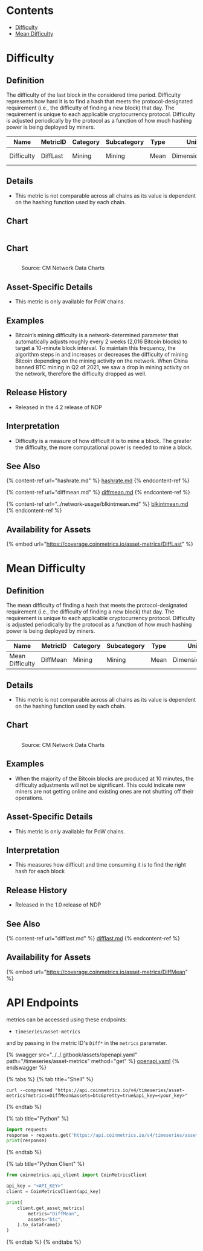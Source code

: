 # Contents

* [Difficulty](difficulty.md#difflast)
* [Mean Difficulty](difficulty.md#diffmean)

# Difficulty<a href="#difflast" id="difflast"></a>

## Definition

The difficulty of the last block in the considered time period. Difficulty represents how hard it is to find a hash that meets the protocol-designated requirement (i.e., the difficulty of finding a new block) that day. The requirement is unique to each applicable cryptocurrency protocol. Difficulty is adjusted periodically by the protocol as a function of how much hashing power is being deployed by miners.

| Name       | MetricID | Category | Subcategory | Type | Unit          | Interval      |
| ---------- | -------- | -------- | ----------- | ---- | ------------- | ------------- |
| Difficulty | DiffLast | Mining   | Mining      | Mean | Dimensionless | 1 day, 1 hour |

## Details

* This metric is not comparable across all chains as its value is dependent on the hashing function used by each chain.

## Chart

<figure><img src="../../.gitbook/assets/BTC_Blocktime_vs._Difficulty_Adjustments.png" alt=""><figcaption></figcaption></figure>

## Chart

<figure><img src="../../.gitbook/assets/Coin_Metrics_Network_Data_2022-09-15T15-37.png" alt=""><figcaption><p>Source: CM Network Data Charts</p></figcaption></figure>

## Asset-Specific Details

* This metric is only available for PoW chains.

## Examples

* Bitcoin’s mining difficulty is a network-determined parameter that automatically adjusts roughly every 2 weeks (2,016 Bitcoin blocks) to target a 10-minute block interval. To maintain this frequency, the algorithm steps in and increases or decreases the difficulty of mining Bitcoin depending on the mining activity on the network. When China banned BTC mining in Q2 of 2021, we saw a drop in mining activity on the network, therefore the difficulty dropped as well.

## Release History

* Released in the 4.2 release of NDP

## Interpretation

* Difficulty is a measure of how difficult it is to mine a block. The greater the difficulty, the more computational power is needed to mine a block.

## See Also

{% content-ref url="hashrate.md" %}
[hashrate.md](hashrate.md)
{% endcontent-ref %}

{% content-ref url="diffmean.md" %}
[diffmean.md](diffmean.md)
{% endcontent-ref %}

{% content-ref url="../network-usage/blkintmean.md" %}
[blkintmean.md](../network-usage/blkintmean.md)
{% endcontent-ref %}

## Availability for Assets<a href="#diffmean" id="diffmean"></a>

{% embed url="https://coverage.coinmetrics.io/asset-metrics/DiffLast" %}

# Mean Difficulty

## Definition

The mean difficulty of finding a hash that meets the protocol-designated requirement (i.e., the difficulty of finding a new block) that day. The requirement is unique to each applicable cryptocurrency protocol. Difficulty is adjusted periodically by the protocol as a function of how much hashing power is being deployed by miners.

| Name            | MetricID | Category | Subcategory | Type | Unit          | Interval |
| --------------- | -------- | -------- | ----------- | ---- | ------------- | -------- |
| Mean Difficulty | DiffMean | Mining   | Mining      | Mean | Dimensionless | 1 day    |

## Details

* This metric is not comparable across all chains as its value is dependent on the hashing function used by each chain.

## Chart

<figure><img src="../../.gitbook/assets/BTC_Mean_Difficulty___Price (1).png" alt=""><figcaption><p>Source: CM Network Data Charts</p></figcaption></figure>

## Examples

* When the majority of the Bitcoin blocks are produced at 10 minutes, the difficulty adjustments will not be significant. This could indicate new miners are not getting online and existing ones are not shutting off their operations.

## Asset-Specific Details

* This metric is only available for PoW chains.

## Interpretation

* This measures how difficult and time consuming it is to find the right hash for each block

## Release History

* Released in the 1.0 release of NDP

## See Also

{% content-ref url="difflast.md" %}
[difflast.md](difflast.md)
{% endcontent-ref %}

## Availability for Assets

{% embed url="https://coverage.coinmetrics.io/asset-metrics/DiffMean" %}

# API Endpoints

<Subcategory> metrics can be accessed using these endpoints:

* `timeseries/asset-metrics`

and by passing in the metric ID's `Diff*` in the `metrics` parameter.

{% swagger src="../../.gitbook/assets/openapi.yaml" path="/timeseries/asset-metrics" method="get" %}
[openapi.yaml](../../.gitbook/assets/openapi.yaml)
{% endswagger %}

{% tabs %}
{% tab title="Shell" %}
```shell
curl --compressed "https://api.coinmetrics.io/v4/timeseries/asset-metrics?metrics=DiffMean&assets=btc&pretty=true&api_key=<your_key>"
```
{% endtab %}

{% tab title="Python" %}
```python
import requests
response = requests.get('https://api.coinmetrics.io/v4/timeseries/asset-metrics?metrics=DiffMean&assets=btc&pretty=true&api_key=<your_key>').json()
print(response)
```
{% endtab %}

{% tab title="Python Client" %}
```python
from coinmetrics.api_client import CoinMetricsClient

api_key = "<API_KEY>"
client = CoinMetricsClient(api_key)

print(
    client.get_asset_metrics(
        metrics="DiffMean", 
        assets="btc",
    ).to_dataframe()
)
```
{% endtab %}
{% endtabs %}
